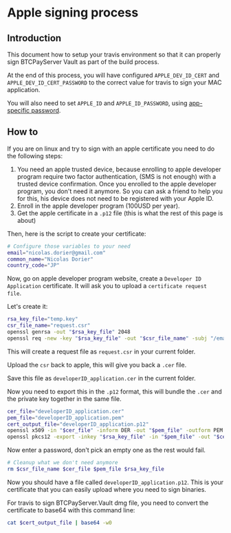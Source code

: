 # Apple signing process

## Introduction
This document how to setup your travis environment so that it can properly sign BTCPayServer Vault as part of the build process.

At the end of this process, you will have configured `APPLE_DEV_ID_CERT` and `APPLE_DEV_ID_CERT_PASSWORD` to the correct value for travis to sign your MAC application.

You will also need to set `APPLE_ID` and `APPLE_ID_PASSWORD`, using [app-specific password](https://support.apple.com/en-us/HT204397).

## How to
If you are on linux and try to sign with an apple certificate you need to do the following steps:

1. You need an apple trusted device, because enrolling to apple developer program require two factor authentication, (SMS is not enough) with a trusted device confirmation. Once you enrolled to the apple developer program, you don't need it anymore. So you can ask a friend to help you for this, his device does not need to be registered with your Apple ID.
2. Enroll in the apple developer program (100USD per year).
3. Get the apple certificate in a `.p12` file (this is what the rest of this page is about)

Then, here is the script to create your certificate:
```bash
# Configure those variables to your need
email="nicolas.dorier@gmail.com"
common_name="Nicolas Dorier"
country_code="JP"
```

Now, go on apple developer program website, create a `Developer ID Application` certificate. It will ask you to upload a `certificate request file`.

Let's create it:
```bash
rsa_key_file="temp.key"
csr_file_name="request.csr"
openssl genrsa -out "$rsa_key_file" 2048
openssl req -new -key "$rsa_key_file" -out "$csr_file_name" -subj "/emailAddress=$email, CN=$common_name, C=$country_code"
```
This will create a request file as `request.csr` in your current folder.

Upload the `csr` back to apple, this will give you back a `.cer` file.

Save this file as `developerID_application.cer` in the current folder.

Now you need to export this in the `.p12` format, this will bundle the `.cer` and the private key together in the same file.

```bash
cer_file="developerID_application.cer"
pem_file="developerID_application.pem"
cert_output_file="developerID_application.p12"
openssl x509 -in "$cer_file" -inform DER -out "$pem_file" -outform PEM
openssl pkcs12 -export -inkey "$rsa_key_file" -in "$pem_file" -out "$cert_output_file"
```

Now enter a password, don't pick an empty one as the rest would fail.

```bash
# Cleanup what we don't need anymore
rm $csr_file_name $cer_file $pem_file $rsa_key_file
```

Now you should have a file called `developerID_application.p12`. 
This is your certificate that you can easily upload where you need to sign binaries.

For travis to sign BTCPayServer.Vault dmg file, you need to convert the certificate to base64 with this command line:
```bash
cat $cert_output_file | base64 -w0
```

